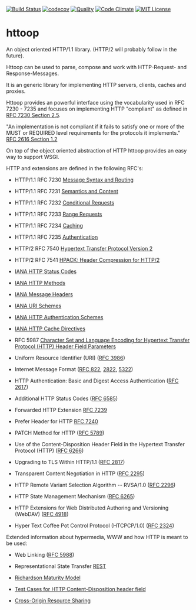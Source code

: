 [![Build Status](https://travis-ci.org/spaceone/httoop.svg)](https://travis-ci.org/spaceone/httoop)
[![codecov](https://codecov.io/gh/spaceone/httoop/branch/master/graph/badge.svg)](https://codecov.io/gh/spaceone/httoop)
[![Quality](https://landscape.io/github/spaceone/httoop/master/landscape.png)](https://landscape.io/github/spaceone/httoop/master)
[![Code Climate](https://codeclimate.com/github/spaceone/httoop/badges/gpa.svg)](https://codeclimate.com/github/spaceone/httoop)
[![MIT License](https://img.shields.io/badge/license-MIT-blue.svg?style=flat)](https://github.com/spaceone/httoop/raw/master/LICENSE)

httoop
======

An object oriented HTTP/1.1 library. (HTTP/2 will probably follow in the future).

Httoop can be used to parse, compose and work with HTTP-Request- and Response-Messages.

It is an generic library for implementing HTTP servers, clients, caches and proxies.

Httoop provides an powerful interface using the vocabularity used in RFC 7230 - 7235 and focuses on implementing HTTP "compliant" as defined in [RFC 7230 Section 2.5](http://tools.ietf.org/html/rfc7230#section-2.5).

"An implementation is not compliant if it fails to satisfy one or more of the MUST or REQUIRED level requirements for the protocols it implements."
[RFC 2616 Section 1.2](http://tools.ietf.org/html/rfc2616#section-1.2)

On top of the object oriented abstraction of HTTP httoop provides an easy way to support WSGI.


HTTP and extensions are defined in the following RFC's:

* HTTP/1.1 RFC 7230 [Message Syntax and Routing](http://tools.ietf.org/html/7230)

* HTTP/1.1 RFC 7231 [Semantics and Content](http://tools.ietf.org/html/7231)

* HTTP/1.1 RFC 7232 [Conditional Requests](http://tools.ietf.org/html/7232)

* HTTP/1.1 RFC 7233 [Range Requests](http://tools.ietf.org/html/7233)

* HTTP/1.1 RFC 7234 [Caching](http://tools.ietf.org/html/7234)

* HTTP/1.1 RFC 7235 [Authentication](http://tools.ietf.org/html/7235)

* HTTP/2 RFC 7540 [Hypertext Transfer Protocol Version 2](https://tools.ietf.org/html/rfc7540)

* HTTP/2 RFC 7541 [HPACK: Header Compression for HTTP/2](https://tools.ietf.org/html/rfc7541)

* [IANA HTTP Status Codes](http://www.iana.org/assignments/http-status-codes/http-status-codes.xhtml)

* [IANA HTTP Methods](http://www.iana.org/assignments/http-methods/http-methods.xhtml)

* [IANA Message Headers](http://www.iana.org/assignments/message-headers/message-headers.xhtml)

* [IANA URI Schemes](http://www.iana.org/assignments/uri-schemes/uri-schemes.xhtml)

* [IANA HTTP Authentication Schemes](http://www.iana.org/assignments/http-authschemes/http-authschemes.xhtml)

* [IANA HTTP Cache Directives](http://www.iana.org/assignments/http-cache-directives/http-cache-directives.xhtml)

* RFC 5987 [Character Set and Language Encoding for Hypertext Transfer Protocol (HTTP) Header Field Parameters](https://tools.ietf.org/html/rfc5987)

* Uniform Resource Identifier (URI) ([RFC 3986](https://tools.ietf.org/html/rfc3986))

* Internet Message Format ([RFC 822](http://tools.ietf.org/html/822), [2822](http://tools.ietf.org/html/2822), [5322](http://tools.ietf.org/html/5322))

* HTTP Authentication: Basic and Digest Access Authentication ([RFC 2617](http://tools.ietf.org/html/2617))

* Additional HTTP Status Codes ([RFC 6585](http://tools.ietf.org/html/6585))

* Forwarded HTTP Extension [RFC 7239](https://tools.ietf.org/html/rfc7239)

* Prefer Header for HTTP [RFC 7240](https://tools.ietf.org/html/rfc7240)

* PATCH Method for HTTP ([RFC 5789](http://tools.ietf.org/html/5789))

* Use of the Content-Disposition Header Field in the Hypertext Transfer Protocol (HTTP) ([RFC 6266](http://tools.ietf.org/html/6266))

* Upgrading to TLS Within HTTP/1.1 ([RFC 2817](http://tools.ietf.org/html/2817))

* Transparent Content Negotiation in HTTP ([RFC 2295](http://tools.ietf.org/html/2295))

* HTTP Remote Variant Selection Algorithm -- RVSA/1.0 ([RFC 2296](http://tools.ietf.org/html/2296))

* HTTP State Management Mechanism ([RFC 6265](http://tools.ietf.org/html/6265))

* HTTP Extensions for Web Distributed Authoring and Versioning (WebDAV) ([RFC 4918](http://tools.ietf.org/html/4918))

* Hyper Text Coffee Pot Control Protocol (HTCPCP/1.0) ([RFC 2324](http://tools.ietf.org/html/2324))

Extended information about hypermedia, WWW and how HTTP is meant to be used:

* Web Linking ([RFC 5988](http://tools.ietf.org/html/5988))

* Representational State Transfer [REST](http://www.ics.uci.edu/~fielding/pubs/dissertation/rest_arch_style.htm)

* [Richardson Maturity Model](https://martinfowler.com/articles/richardsonMaturityModel.html)

* [Test Cases for HTTP Content-Disposition header field](http://greenbytes.de/tech/tc2231/)

* [Cross-Origin Resource Sharing](http://www.w3.org/TR/cors/)
